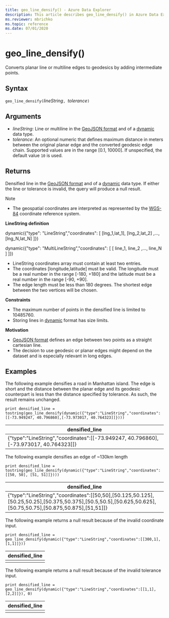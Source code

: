 ```yaml
---
title: geo_line_densify() - Azure Data Explorer
description: This article describes geo_line_densify() in Azure Data Explorer.
ms.reviewer: mbrichko
ms.topic: reference
ms.date: 07/01/2020
---
```

# geo_line_densify()

Converts planar line or multiline edges to geodesics by adding intermediate points.

## Syntax

`geo_line_densify(`*lineString*`, `*tolerance*`)`

## Arguments

* *lineString*: Line or multiline in the [GeoJSON format](https://tools.ietf.org/html/rfc7946) and of a [dynamic](./scalar-data-types/dynamic.md) data type.
* *tolerance*: An optional numeric that defines maximum distance in meters between the original planar edge and the converted geodesic edge chain. Supported values are in the range [0.1, 10000]. If unspecified, the default value `10` is used.

## Returns

Densified line in the [GeoJSON format](https://tools.ietf.org/html/rfc7946) and of a [dynamic](./scalar-data-types/dynamic.md) data type. If either the line or tolerance is invalid, the query will produce a null result.

> [!NOTE]
> * The geospatial coordinates are interpreted as represented by the [WGS-84](https://earth-info.nga.mil/GandG/update/index.php?action=home) coordinate reference system.

**LineString definition**

dynamic({"type": "LineString","coordinates": [ [lng_1,lat_1], [lng_2,lat_2] ,..., [lng_N,lat_N] ]})

dynamic({"type": "MultiLineString","coordinates": [ [ line_1, line_2 ,..., line_N ] ]})

* LineString coordinates array must contain at least two entries.
* The coordinates [longitude,latitude] must be valid. The longitude must be a real number in the range [-180, +180] and the latitude must be a real number in the range [-90, +90].
* The edge length must be less than 180 degrees. The shortest edge between the two vertices will be chosen.

**Constraints**

* The maximum number of points in the densified line is limited to 10485760.
* Storing lines in [dynamic](./scalar-data-types/dynamic.md) format has size limits.

**Motivation**

* [GeoJSON format](https://tools.ietf.org/html/rfc7946) defines an edge between two points as a straight cartesian line.
* The decision to use geodesic or planar edges might depend on the dataset and is especially relevant in long edges.

## Examples

The following example densifies a road in Manhattan island. The edge is short and the distance between the planar edge and its geodesic counterpart is less than the distance specified by tolerance. As such, the result remains unchanged.

```kusto
print densified_line = tostring(geo_line_densify(dynamic({"type":"LineString","coordinates":[[-73.949247, 40.796860],[-73.973017, 40.764323]]})))
```

|densified_line|
|---|
|{"type":"LineString","coordinates":[[-73.949247, 40.796860], [-73.973017, 40.764323]]}|

The following example densifies an edge of ~130km length

```kusto
print densified_line = tostring(geo_line_densify(dynamic({"type":"LineString","coordinates":[[50, 50], [51, 51]]})))
```

|densified_line|
|---|
|{"type":"LineString","coordinates":[[50,50],[50.125,50.125],[50.25,50.25],[50.375,50.375],[50.5,50.5],[50.625,50.625],[50.75,50.75],[50.875,50.875],[51,51]]}|

The following example returns a null result because of the invalid coordinate input.

```kusto
print densified_line = geo_line_densify(dynamic({"type":"LineString","coordinates":[[300,1],[1,1]]}))
```

|densified_line|
|---|
||

The following example returns a null result because of the invalid tolerance input.

```kusto
print densified_line = geo_line_densify(dynamic({"type":"LineString","coordinates":[[1,1],[2,2]]}), 0)
```

|densified_line|
|---|
||
